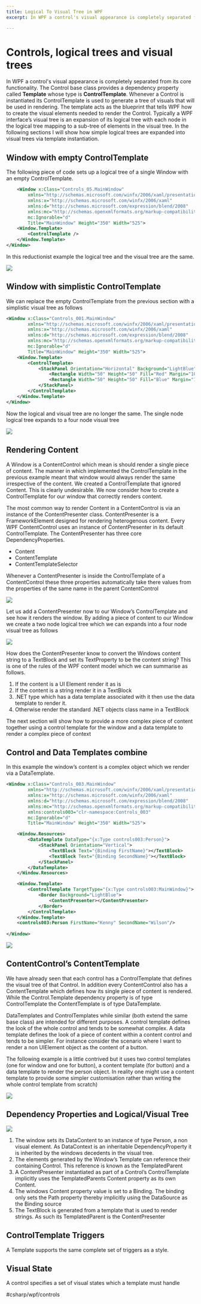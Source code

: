 ```yaml
---
title: Logical To Visual Tree in WPF
excerpt: In WPF a control's visual appearance is completely separated from its core functionality. The Control base class provides a dependency property called **Template** whose type is **ControlTemplate**. Whenever a Control is instantiated its ControlTemplate is used to generate a tree of visuals that will be used in rendering. The template acts as the blueprint that tells WPF how to create the visual elements needed to render the Control. Typically a WPF interface’s visual tree is an expansion of its logical tree with each node in the logical tree mapping to a sub-tree of elements in the visual tree.  In the following sections I will show how simple logical trees are expanded into visual trees via template instantiation.

---
```


# Controls, logical trees and visual trees
In WPF a control's visual appearance is completely separated from its core functionality. The Control base class provides a dependency property called **Template** whose type is **ControlTemplate**. Whenever a Control is instantiated its ControlTemplate is used to generate a tree of visuals that will be used in rendering. The template acts as the blueprint that tells WPF how to create the visual elements needed to render the Control. Typically a WPF interface’s visual tree is an expansion of its logical tree with each node in the logical tree mapping to a sub-tree of elements in the visual tree.  In the following sections I will show how simple logical trees are expanded into visual trees via template instantiation.


## Window with empty ControlTemplate
The following piece of code sets up a logical tree of a single Window with an empty ControlTemplate. 

```xml
	<Window x:Class="Controls_05.MainWindow"
        xmlns="http://schemas.microsoft.com/winfx/2006/xaml/presentation"
        xmlns:x="http://schemas.microsoft.com/winfx/2006/xaml"
        xmlns:d="http://schemas.microsoft.com/expression/blend/2008"
        xmlns:mc="http://schemas.openxmlformats.org/markup-compatibility/2006"
        mc:Ignorable="d"
        Title="MainWindow" Height="350" Width="525">
    <Window.Template>
        <ControlTemplate />
    </Window.Template>
</Window>
```

In this reductionist example the logical tree and the visual tree are the same. 


![](/assets/2017-11-25-Logical-To-Visual-Tree/A2E29814-7E77-4E7E-902D-29675AC7CF8B.png)



## Window with simplistic ControlTemplate
We can replace the empty ControlTemplate from the previous section with a simplistic visual tree as follows

```xml
<Window x:Class="Controls_001.MainWindow"
        xmlns="http://schemas.microsoft.com/winfx/2006/xaml/presentation"
        xmlns:x="http://schemas.microsoft.com/winfx/2006/xaml"
        xmlns:d="http://schemas.microsoft.com/expression/blend/2008"
        xmlns:mc="http://schemas.openxmlformats.org/markup-compatibility/2006"
        mc:Ignorable="d"
        Title="MainWindow" Height="350" Width="525">
    <Window.Template>
        <ControlTemplate>
            <StackPanel Orientation="Horizontal" Background="LightBlue">
                <Rectangle Width="50" Height="50" Fill="Red" Margin="10"/>
                <Rectangle Width="50" Height="50" Fill="Blue" Margin="10"/>
            </StackPanel>
        </ControlTemplate>
    </Window.Template>
</Window>
```

Now the logical and visual tree are no longer the same.  The single node logical tree expands to a four node visual tree

![](/assets/2017-11-25-Logical-To-Visual-Tree/E13FC017-983B-4D1E-95BF-2569373E9DC0.png)

## Rendering Content
A Window is a ContentControl which mean is should render a single piece of content. The manner in which implemented the ControlTemplate in the previous example meant that window would always render the same irrespective of the content.  We created a ControlTemplate that ignored Content. This is clearly undesirable. We now consider how to create a ControlTemplate for our window that correctly renders content. 

The most common way to render Content in a ContentControl is via an instance of the ContentPresenter class. ContentPresenter is a FrameworkElement designed for rendering heterogenous content. Every WPF ContentControl uses an instance of ContentPresenter in its default ControlTemplate. The ContentPresenter has three core DependencyProperties.

* Content
* ContentTemplate
* ContentTemplateSelector

Whenever a ContentPresenter is inside the ControlTemplate of a ContentControl these three properties automatically take there values from the properties of the same name in the parent ContentControl

![](/assets/2017-11-25-Logical-To-Visual-Tree/C0C2758C-B7C9-4977-818E-E2177C6775C2.png)

Let us add a ContentPresenter now to our Window’s ControlTemplate and see how it renders the window. By adding a piece of content to our Window we create a two node logical tree which we can expands into a four node visual tree as follows

![](/assets/2017-11-25-Logical-To-Visual-Tree/C7CC0EE8-28A4-487D-93F0-731848D84676.png)

How does the ContentPresenter know to convert the Windows content string to a TextBlock and set its TextProperty to be the content string? This is one of the rules of the WPF content model which we can summarise as follows. 

1. If the content is a UI Element render it as is
2.  If the content is a string render it in a TextBlock
3.  .NET type which has a data template associated with it then use the data template to render it. 
4. Otherwise render the standard .NET objects class name in a TextBlock

The next section will show how to provide a more complex piece of content together using a control template for the window and a data template to render a complex piece of context

## Control and Data Templates combine
In this example the window’s content is a complex object which we render via a DataTemplate. 

```xml
<Window x:Class="Controls_003.MainWindow"
        xmlns="http://schemas.microsoft.com/winfx/2006/xaml/presentation"
        xmlns:x="http://schemas.microsoft.com/winfx/2006/xaml"
        xmlns:d="http://schemas.microsoft.com/expression/blend/2008"
        xmlns:mc="http://schemas.openxmlformats.org/markup-compatibility/2006"
        xmlns:controls003="clr-namespace:Controls_003"
        mc:Ignorable="d"
        Title="MainWindow" Height="350" Width="525">

    <Window.Resources>
        <DataTemplate DataType="{x:Type controls003:Person}">
            <StackPanel Orientation="Vertical">
                <TextBlock Text="{Binding FirstName}"></TextBlock>
                <TextBlock Text="{Binding SecondName}"></TextBlock>
            </StackPanel>
        </DataTemplate>
    </Window.Resources>

    <Window.Template>
        <ControlTemplate TargetType="{x:Type controls003:MainWindow}">
            <Border Background="LightBlue">
                <ContentPresenter></ContentPresenter>
            </Border>
        </ControlTemplate>
    </Window.Template>
    <controls003:Person FirstName="Kenny" SecondName="Wilson"/>
    
</Window>
```


![](/assets/2017-11-25-Logical-To-Visual-Tree/31334367-8571-41EC-B25C-A473702FF2A4.png)


## ContentControl’s ContentTemplate
We have already seen that each control has a ControlTemplate that defines the visual tree of that Control. In addition every ContentControl also has a ContentTemplate which defines how its single piece of content is rendered.  While the Control.Template dependency property is of type ControlTemplate the ContentTemplate is of type DataTemplate.

DataTemplates and ControlTemplates while similar (both extend the same base class) are intended for different purposes. A control template defines the look of the whole control and tends to be somewhat complex. A data template defines the look of a piece of content within a content control and tends to be simpler. For instance consider the scenario where I want to render a non UIElement object as the content of a button. 

The following example is a little contrived but it uses two control templates (one for window and one for button), a content template (for button) and a data template to render the person object. In reality one might use a content template to provide some simpler customisation rather than writing the 	whole control template from scratch)

![](/assets/2017-11-25-Logical-To-Visual-Tree/6200A90B-59BA-4CEC-B5EA-ECB1F677AD28.png)

## Dependency Properties and Logical/Visual Tree

![](/assets/2017-11-25-Logical-To-Visual-Tree/C841A755-1ACA-4BAD-8D40-B1E87BA29B6C.png)

1. The window sets its DataContent to an instance of type Person, a non visual element. As DataContext is an inheritable DependencyProperty it is inherited by the windows decedents in the visual tree. 
2. The elements generated by the Window’s Template can reference their containing Control. This reference is known as the TemplatedParent
3. A ContentPresenter instantiated as part of a Control’s ControlTemplate implicitly uses the TemplatedParents Content property as its own Content.
4. The windows Content property value is set to a Binding. The binding only sets the Path property thereby implicitly using the DataSource as the Binding source
5. The TextBlock is generated from a template that is used to render strings. As such its TemplatedParent is the ContentPresenter 


## ControlTemplate Triggers
A Template supports the same complete set of triggers as a style. 

## Visual State
A control specifies a set of visual states which a template must handle 




#csharp/wpf/controls

